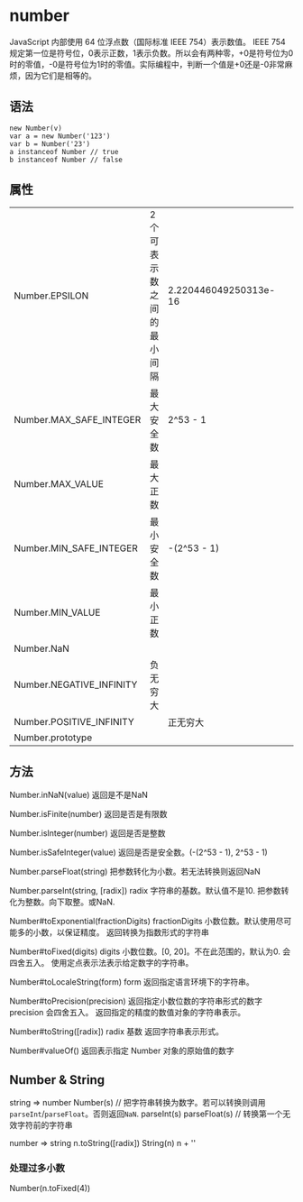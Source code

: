 # number
JavaScript 内部使用 64 位浮点数（国际标准 IEEE 754）表示数值。
IEEE 754 规定第一位是符号位，0表示正数，1表示负数。所以会有两种零，+0是符号位为0时的零值，-0是符号位为1时的零值。实际编程中，判断一个值是+0还是-0非常麻烦，因为它们是相等的。

## 语法
```
new Number(v)
var a = new Number('123')
var b = Number('23')
a instanceof Number // true
b instanceof Number // false
```

## 属性
||||||
|-|-|-|-|-|
|Number.EPSILON|2个可表示数之间的最小间隔| 2.220446049250313e-16|||
|Number.MAX_SAFE_INTEGER|最大安全数|2^53 - 1|||
|Number.MAX_VALUE|最大正数||||
|Number.MIN_SAFE_INTEGER|最小安全数|-(2^53 - 1)|||
|Number.MIN_VALUE|最小正数||||
|Number.NaN|||||
|Number.NEGATIVE_INFINITY|负无穷大||||
|Number.POSITIVE_INFINITY||正无穷大|||
|Number.prototype|||||

## 方法
Number.inNaN(value)
返回是不是NaN

Number.isFinite(number)
返回是否是有限数

Number.isInteger(number)
返回是否是整数

Number.isSafeInteger(value)
返回是否是安全数。(-(2^53 - 1), 2^53 - 1)

Number.parseFloat(string)
把参数转化为小数。若无法转换则返回NaN

Number.parseInt(string, [radix])
radix 字符串的基数。默认值不是10.
把参数转化为整数。向下取整。或NaN.

Number#toExponential(fractionDigits)
fractionDigits 小数位数。默认使用尽可能多的小数，以保证精度。
返回转换为指数形式的字符串

Number#toFixed(digits)
digits 小数位数。[0, 20]。不在此范围的，默认为0.
会四舍五入。
使用定点表示法表示给定数字的字符串。

Number#toLocaleString(form)
form
返回指定语言环境下的字符串。

Number#toPrecision(precision)  返回指定小数位数的字符串形式的数字
precision
会四舍五入。
返回指定的精度的数值对象的字符串表示。

Number#toString([radix])
radix 基数
返回字符串表示形式。

Number#valueOf()
返回表示指定 Number 对象的原始值的数字

## Number & String
string => number
Number(s)
// 把字符串转换为数字。若可以转换则调用`parseInt`/`parseFloat`。否则返回`NaN`.
parseInt(s)
parseFloat(s)
// 转换第一个无效字符前的字符串

number => string
n.toString([radix])
String(n)
n + ''

### 处理过多小数
Number(n.toFixed(4))
